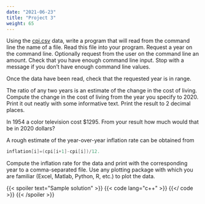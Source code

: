 ```yaml
---
date: "2021-06-23"
title: "Project 3"
weight: 65
---
```


Using the [cpi.csv](data/cpi.csv) data, write a program that will read from the command line the name of a file. Read this file into your program.  Request a year on the command line.  Optionally request from the user on the command line an amount. Check that you have enough command line input. Stop with a message if you don’t have enough command line values.

Once the data have been read, check that the requested year is in range.

The ratio of any two years is an estimate of the change in the cost of living.  Compute the change in the cost of living from the year you specify to 2020. Print it out neatly with some informative text.  Print the result to 2 decimal places.

In 1954 a color television cost $1295. From your result how much would that be in 2020 dollars?  

A rough estimate of the year-over-year inflation rate can be obtained from
```c++
inflation[i]=(cpi[i+1]-cpi[i])/12.
```
Compute the inflation rate for the data and print with the corresponding year to
 a comma-separated file.  Use any plotting package with which you are familiar (Excel, Matlab, Python, R, etc.) to plot the data.

{{< spoiler text="Sample solution" >}}
{{< code lang="c++" >}}
[](solns/inflation.cxx)
{{</ code >}}
{{< /spoiler >}}
